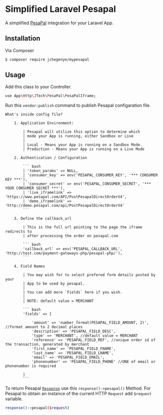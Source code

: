 # Simplified Laravel Pesapal

A simplified [PesaPal][pesapal-link] integration for your Laravel App.

## Installation

Via Composer

``` bash
$ composer require jchegenye/mypesapal
```

## Usage

Add this class to your Controller.

``` bash
use App\Http\JTech\PesaPal\PesaPalIframe;
```
Run this `vendor:publish` command to publish Pesapal configaration file.

    What's inside config file?

        1. Application Environment:

            | Pesapal will utilize this option to determine which 
            | mode your App is running, either Sandbox or Live
            |
            | Local - Means your App is running on a Sandbox Mode.
            | Production - Means your App is running on a Live Mode

        2. Authentication / Configuration

            ``` bash
            | 'token_params' => NULL,
            | 'consumer_key' => env('PESAPAL_CONSUMER_KEY', '*** CONSUMER KEY ***'),
            | 'consumer_secret' => env('PESAPAL_CONSUMER_SECRET', '*** YOUR CONSUMER SECRET ***'),
            | 'live_iframelink' => 'https://www.pesapal.com/API/PostPesapalDirectOrderV4',
            | 'demo_iframelink' => 'http://demo.pesapal.com/api/PostPesapalDirectOrderV4'
            ```

        3. Define the callback_url

            | This is the full url pointing to the page the iframe redirects to 
            | after processing the order on pesapal.com

            ``` bash
            'callback_url' => env('PESAPAL_CALLBACK_URL', 'http://test.com/payment-gateways-php/pesapal-php/'),
            ```

        4. Field Names

            | You may wish for to select prefered form details posted by your 
            | App to be used by pesapal.
            |
            | You can add more `Fields` here if you wish.
            |
            | NOTE: default value = MERCHANT

            ``` bash
            'fields' => [

                'amount' => 'number_format(PESAPAL_FIELD_AMOUNT, 2)', //format amount to 2 decimal places
                'description' => 'PESAPAL_FIELD_DESC',
                'type' => 'MERCHANT', //default value = MERCHANT
                'reference' => 'PESAPAL_FIELD_REF', //unique order id of the transaction, generated by merchant
                'first_name' => 'PESAPAL_FIELD_FNAME',
                'last_name' => 'PESAPAL_FIELD_LNAME',
                'email' => 'PESAPAL_FIELD_EMAIL',
                'phonenumber' => 'PESAPAL_FIELD_PHONE' //ONE of email or phonenumber is required

            ]
            ```

To return Pesapal [`Response`][laravel-response-link] use this `response()->pesapal()` Method. For Pesapal to obtain an instance of the current HTTP `Request` add `$request` variable.

``` bash
response()->pesapal($request)
```

[pesapal-link]: https://www.pesapal.com/
[laravel-response-link]: https://laravel.com/docs/5.7/requests